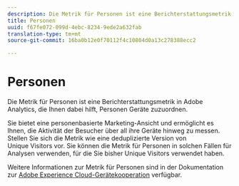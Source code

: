 ```yaml
---
description: Die Metrik für Personen ist eine Berichterstattungsmetrik in Adobe Analytics, die Ihnen dabei hilft, Personen Geräte zuzuordnen.
title: Personen
uuid: f67fe072-099d-4ebc-8234-9ede2a632fab
translation-type: tm+mt
source-git-commit: 16ba0b12e0f70112f4c10804d0a13c278388ecc2

---
```



# Personen

Die Metrik für Personen ist eine Berichterstattungsmetrik in Adobe Analytics, die Ihnen dabei hilft, Personen Geräte zuzuordnen.

Sie bietet eine personenbasierte Marketing-Ansicht und ermöglicht es Ihnen, die Aktivität der Besucher über all ihre Geräte hinweg zu messen. Stellen Sie sich die Metrik wie eine deduplizierte Version von Unique Visitors vor. Sie können die Metrik für Personen in solchen Fällen für Analysen verwenden, für die Sie bisher Unique Visitors verwendet haben.

Weitere Informationen zur Metrik für Personen sind in der Dokumentation zur [Adobe Experience Cloud-Gerätekooperation](https://marketing.adobe.com/resources/help/en_US/mcdc/mcdc-people.html) verfügbar.
